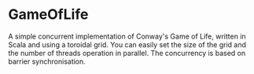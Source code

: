 # GameOfLife

A simple concurrent implementation of Conway's Game of Life, written in Scala and using a toroidal grid. You can easily set the size of the grid and the number of threads operation in parallel. The concurrency is based on barrier synchronisation.


